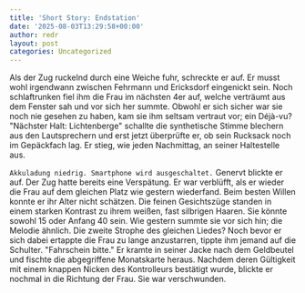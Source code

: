 ```yaml
---
title: 'Short Story: Endstation'
date: '2025-08-03T13:29:58+00:00'
author: redr
layout: post
categories: Uncategorized
---
```


Als der Zug ruckelnd durch eine Weiche fuhr, schreckte er auf. Er musst wohl irgendwann zwischen Fehrmann und Ericksdorf eingenickt sein. Noch schlaftrunken fiel ihm die Frau im nächsten 4er auf, welche verträumt aus dem Fenster sah und vor sich her summte. Obwohl er sich sicher war sie noch nie gesehen zu haben, kam sie ihm seltsam vertraut vor; ein Déjà-vu?
"Nächster Halt: Lichtenberge" schallte die synthetische Stimme blechern aus den Lautsprechern und erst jetzt überprüfte er, ob sein Rucksack noch im Gepäckfach lag. Er stieg, wie jeden Nachmittag, an seiner Haltestelle aus.

`Akkuladung niedrig. Smartphone wird ausgeschaltet.` Genervt blickte er auf. Der Zug hatte bereits eine Verspätung. Er war verblüfft, als er wieder die Frau auf dem gleichen Platz wie gestern wiederfand. Beim besten Willen konnte er ihr Alter nicht schätzen. Die feinen Gesichtszüge standen in einem starken Kontrast zu ihrem weißen, fast silbrigen Haaren. Sie könnte sowohl 15 oder Anfang 40 sein. Wie gestern summte sie vor sich hin; die Melodie ähnlich. Die zweite Strophe des gleichen Liedes? Noch bevor er sich dabei ertappte die Frau zu lange anzustarren, tippte ihm jemand auf die Schulter.
"Fahrschein bitte." Er kramte in seiner Jacke nach dem Geldbeutel und fischte die abgegriffene Monatskarte heraus. Nachdem deren Gültigkeit mit einem knappen Nicken des Kontrolleurs bestätigt wurde, blickte er nochmal in die Richtung der Frau. Sie war verschwunden.

